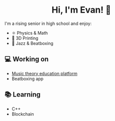 <h1 align="center">Hi, I'm Evan! 👋</h1>

I'm a rising senior in high school and enjoy:
- ⚛️ Physics & Math
- 🤖 3D Printing 
- 🎷 Jazz & Beatboxing

## 💻 Working on
- [Music theory education platform](https://github.com/ez2st/Music-Theory)
- Beatboxing app

## 📚 Learning
- C++
- Blockchain
